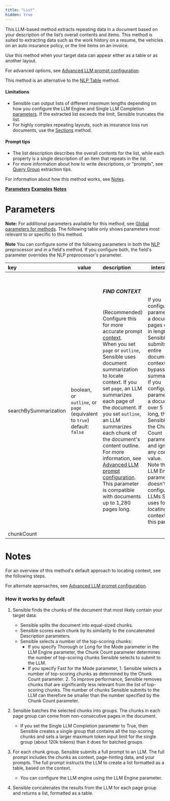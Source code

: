 ```yaml
---
title: "List"
hidden: true
---
```


This LLM-based method extracts repeating data in a document based on your description of the list’s overall contents and items. This method is suited to extracting data such as the work history on a resume, the vehicles on an auto insurance policy, or the line items on an invoice.

Use this method when your target data can appear either as a table or as another layout.

For advanced options, see [Advanced LLM prompt configuration](doc:prompt).

This method is an alternative to the [NLP Table](doc:nlp-table) method. 

#### Limitations

- Sensible can output lists of different maximum lengths depending on how you configure the LLM Engine and Single LLM Completion [parameters](doc:list#parameters). If the extracted list exceeds the limit, Sensible truncates the list.
- For highly complex repeating layouts, such as insurance loss run documents, use the [Sections](doc:sections) method.

#### Prompt tips

- The list description describes the overall contents for the list, while each property is a single description of an item that repeats in the list.
- For more information about how to write descriptions, or "prompts", see [Query Group](doc:query-group) extraction tips.

For information about how this method works, see [Notes](doc:list#notes).

[**Parameters**](doc:list#parameters)
[**Examples**](doc:list#examples)
[**Notes**](doc:list#notes)

Parameters
====

**Note:** For additional parameters available for this method, see [Global parameters for methods](doc:method#global-parameters-for-methods). The following table only shows parameters most relevant to or specific to this method. 

**Note** You can configure some of the following parameters in both the [NLP](doc:nlp) preprocessor and in a field's method. If you configure both, the field's parameter overrides the NLP preprocessor's parameter.




| key                   | **value**                                                    | description                                                  | interactions                                                 |
| :-------------------- | ------------------------------------------------------------ | :----------------------------------------------------------- | ------------------------------------------------------------ |
|                       |                                                              |                                                              |                                                              |
|                       |                                                              |                                                              |                                                              |
|                       |                                                              |                                                              |                                                              |
|                       |                                                              |                                                              |                                                              |
|                       |                                                              |                                                              |                                                              |
|                       |                                                              |                                                              |                                                              |
|                       |                                                              |                                                              |                                                              |
|                       |                                                              |                                                              |                                                              |
|                       |                                                              | ***FIND CONTEXT***                                           |                                                              |
| searchBySummarization | boolean,<br/>or<br>`outline`, or <br/>`page` (equivalent to `true`)<br/> default: `false`<br/> | (Recommended) Configure this for more accurate prompt [context](doc:prompt).<br/>When you set `page` or `outline`, Sensible uses document summarization to locate context. If you set `page`, an LLM summarizes each page of the document. If you set `outline`, an LLM summarizes each chunk of the document's content outline. For more information, see [Advanced LLM prompt configuration](doc:prompt#recommended-locate-context-by-summarizing-document).<br/>This parameter is compatible with documents up to 1,280 pages long.<br/> | If you configure this parameter for a document 5 pages or under in length, Sensible submits the entire document as context, bypassing summarization.<br/> If you configure this parameter for a document over 5 pages long, then Sensible sets the Chunk Count parameter to 5 and ignores any configured value.<br/>Note that the LLM Engine parameter doesn't configure the LLMs Sensible uses for locating context with this parameter. |
|                       |                                                              |                                                              |                                                              |
|                       |                                                              |                                                              |                                                              |
| chunkCount            |                                                              |                                                              |                                                              |





Notes
===

For an overview of this method's default approach to locating context, see the following steps. 

For alternate approaches, see [Advanced LLM prompt configuration](doc:prompt#full-prompt).

### How it works by default


1. Sensible finds the chunks of the document that most likely contain your target data: 
     - Sensible splits the document into equal-sized chunks. 
     - Sensible scores each chunk by its similarity to the concatenated Description parameters.
     - Sensible selects a number of the top-scoring chunks:
       - If you specify Thorough or Long for the Mode parameter in the LLM Engine parameter, the Chunk Count parameter determines the number of top-scoring chunks Sensible selects to submit to the LLM.
       - If you specify Fast for the Mode parameter,  1. Sensible selects a number of top-scoring chunks as determined by the Chunk Count parameter. 2. To improve performance, Sensible removes chunks that are significantly less relevant from the list of top-scoring chunks. The number of chunks Sensible submits to the LLM can therefore be smaller than the number specified by the Chunk Count parameter.

2. Sensible batches the selected chunks into groups. The chunks in each page group can come from non-consecutive pages in the document.
     - If you set the Single LLM Completion parameter to True, then Sensible creates a single group that contains all the top-scoring chunks and sets a larger maximum token input limit for the single group (about 120k tokens) than it does for batched groups.

3. For each chunk group, Sensible submits a full prompt to an LLM. The full prompt includes the chunks as context, page-hinting data, and your prompts. The full prompt instructs the LLM to create a list formatted as a table, based on the context.
     - You can configure the LLM engine using the LLM Engine parameter. 

4. Sensible concatenates the results from the LLM for each page group and returns a list, formatted as a table.



